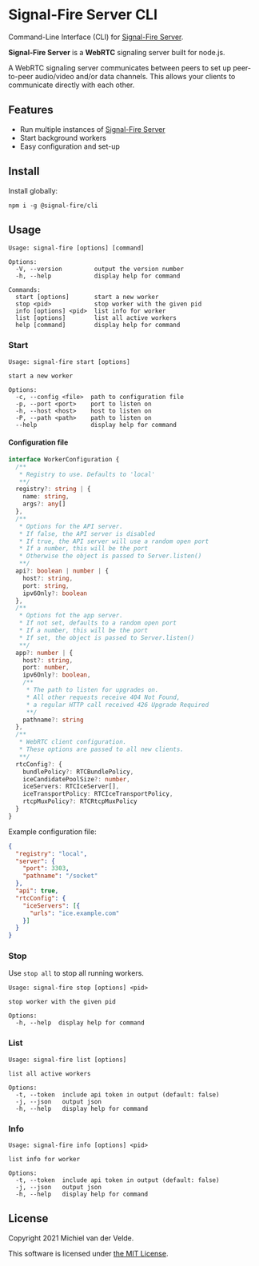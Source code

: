 # Signal-Fire Server CLI

Command-Line Interface (CLI) for [Signal-Fire Server](https://github.com/Signal-Fire/server).

__Signal-Fire Server__ is a __WebRTC__ signaling server built for node.js.

A WebRTC signaling server communicates between peers to set up
peer-to-peer audio/video and/or data channels. This allows your
clients to communicate directly with each other.

## Features

* Run multiple instances of [Signal-Fire Server](https://github.com/Signal-Fire/server)
* Start background workers
* Easy configuration and set-up

## Install

Install globally:

```
npm i -g @signal-fire/cli
```

## Usage

```
Usage: signal-fire [options] [command]

Options:
  -V, --version         output the version number
  -h, --help            display help for command

Commands:
  start [options]       start a new worker
  stop <pid>            stop worker with the given pid
  info [options] <pid>  list info for worker
  list [options]        list all active workers
  help [command]        display help for command
```

### Start

```
Usage: signal-fire start [options]

start a new worker

Options:
  -c, --config <file>  path to configuration file
  -p, --port <port>    port to listen on
  -h, --host <host>    host to listen on
  -P, --path <path>    path to listen on
  --help               display help for command
```

#### Configuration file

```ts
interface WorkerConfiguration {
  /**
   * Registry to use. Defaults to 'local' 
   **/
  registry?: string | {
    name: string,
    args?: any[]
  },
  /**
   * Options for the API server.
   * If false, the API server is disabled
   * If true, the API server will use a random open port
   * If a number, this will be the port
   * Otherwise the object is passed to Server.listen()
   **/
  api?: boolean | number | {
    host?: string,
    port: string,
    ipv6Only?: boolean
  },
  /**
   * Options fot the app server.
   * If not set, defaults to a random open port
   * If a number, this will be the port
   * If set, the object is passed to Server.listen()
   **/
  app?: number | {
    host?: string,
    port: number,
    ipv6Only?: boolean,
    /**
     * The path to listen for upgrades on.
     * All other requests receive 404 Not Found,
     * a regular HTTP call received 426 Upgrade Required
     **/
    pathname?: string
  },
  /**
   * WebRTC client configuration.
   * These options are passed to all new clients.
   **/
  rtcConfig?: {
    bundlePolicy?: RTCBundlePolicy,
    iceCandidatePoolSize?: number,
    iceServers: RTCIceServer[],
    iceTransportPolicy: RTCIceTransportPolicy,
    rtcpMuxPolicy?: RTCRtcpMuxPolicy
  }
}
```

Example configuration file:

```json
{
  "registry": "local",
  "server": {
    "port": 3303,
    "pathname": "/socket"
  },
  "api": true,
  "rtcConfig": {
    "iceServers": [{
      "urls": "ice.example.com"
    }]
  }
}
```

### Stop

Use `stop all` to stop all running workers.

```
Usage: signal-fire stop [options] <pid>

stop worker with the given pid

Options:
  -h, --help  display help for command
```

### List

```
Usage: signal-fire list [options]

list all active workers

Options:
  -t, --token  include api token in output (default: false)
  -j, --json   output json
  -h, --help   display help for command
```

### Info

```
Usage: signal-fire info [options] <pid>

list info for worker

Options:
  -t, --token  include api token in output (default: false)
  -j, --json   output json
  -h, --help   display help for command
```

## License

Copyright 2021 Michiel van der Velde.

This software is licensed under [the MIT License](LICENSE).
